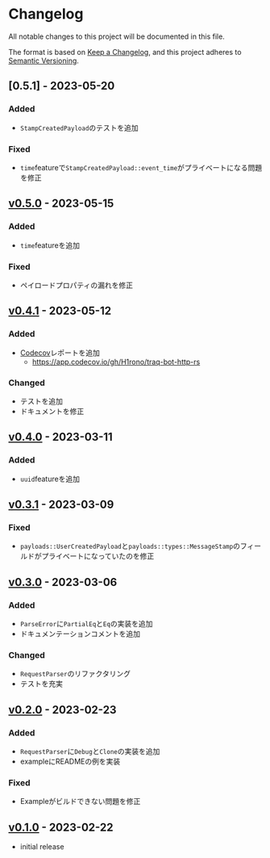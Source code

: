 # Changelog

All notable changes to this project will be documented in this file.

The format is based on [Keep a Changelog],
and this project adheres to [Semantic Versioning].

## [0.5.1] - 2023-05-20

### Added

- `StampCreatedPayload`のテストを追加

### Fixed

- `time`featureで`StampCreatedPayload::event_time`がプライベートになる問題を修正

## [v0.5.0] - 2023-05-15

### Added

- `time`featureを追加

### Fixed

- ペイロードプロパティの漏れを修正

## [v0.4.1] - 2023-05-12

### Added

- [Codecov](https://codecov.io)レポートを追加
    - https://app.codecov.io/gh/H1rono/traq-bot-http-rs

### Changed

- テストを追加
- ドキュメントを修正

## [v0.4.0] - 2023-03-11

### Added

- `uuid`featureを追加

## [v0.3.1] - 2023-03-09

### Fixed

- `payloads::UserCreatedPayload`と`payloads::types::MessageStamp`のフィールドがプライベートになっていたのを修正

## [v0.3.0] - 2023-03-06

### Added

- `ParseError`に`PartialEq`と`Eq`の実装を追加
- ドキュメンテーションコメントを追加

### Changed

- `RequestParser`のリファクタリング
- テストを充実

## [v0.2.0] - 2023-02-23

### Added

- `RequestParser`に`Debug`と`Clone`の実装を追加
- exampleにREADMEの例を実装

### Fixed

- Exampleがビルドできない問題を修正

## [v0.1.0] - 2023-02-22

- initial release

<!-- Links -->
[keep a changelog]: https://keepachangelog.com/en/1.0.0/
[semantic versioning]: https://semver.org/spec/v2.0.0.html

<!-- Versions -->
[v0.5.0]: https://github.com/H1rono/traq-bot-http/rs/compare/v0.4.1..v0.5.0
[v0.4.1]: https://github.com/H1rono/traq-bot-http/rs/compare/v0.4.0..v0.4.1
[v0.4.0]: https://github.com/H1rono/traq-bot-http/rs/compare/v0.3.1..v0.4.0
[v0.3.1]: https://github.com/H1rono/traq-bot-http/rs/compare/v0.3.0..v0.3.1
[v0.3.0]: https://github.com/H1rono/traq-bot-http/rs/compare/v0.2.0..v0.3.0
[v0.2.0]: https://github.com/H1rono/traq-bot-http-rs/compare/v0.1.0..v0.2.0
[v0.1.0]: https://github.com/H1rono/traq-bot-http-rs/releases/tag/v0.0.1
